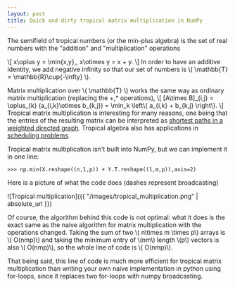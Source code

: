 ```yaml
---
layout: post
title: Quick and dirty tropical matrix multiplication in NumPy
---
```


The semifield of tropical numbers (or the min-plus algebra) is the set of real numbers 
with the "addition" and "multiplication" operations

\\[
x\oplus y = \min\{x,y\},\, x\otimes y = x + y.
\\]
In order to have an additive identity, we add negative infinity so that our set of numbers is \\( \mathbb{T} = \mathbb{R}\cup\{-\infty\} \\).

Matrix multiplication over \\( \mathbb{T} \\) works the same way as ordinary matrix multiplication (replacing the +,\* operations), 
\\[
\[A\times B\]\_{i,j} = \oplus_{k} (a_{i,k}\otimes b_{k,j}) = \min_k \left\\{ a_{i,k} + b_{k,j} \right\\}.
\\]
Tropical matrix multiplication is interesting for many reasons, one being that the entries of the resulting matrix can be interpreted as [shortest paths in a weighted directed graph](https://en.wikipedia.org/wiki/Min-plus_matrix_multiplication). Tropical algebra also has applications in [scheduling problems](https://golem.ph.utexas.edu/category/2013/03/project_planning_parallel_proc.html).

Tropical matrix multiplication isn't built into NumPy, but we can implement it in one line:

```>>> np.min(X.reshape((n,1,p)) + Y.T.reshape((1,m,p)),axis=2)```
  
Here is a picture of what the code does (dashes represent broadcasting)

![Tropical multiplication]({{ "/images/tropical_multiplication.png" | absolute_url }})

Of course, the algorithm behind this code is not optimal: what it does is the exact same as the naive algorithm for 
matrix multiplication with the operations changed. Taking the sum of two \\( n\times m \times p\\) 
arrays is \\( O(nmp)\\) and taking the minimum entry of \\(nm\\) length \\(p\\) vectors is also \\( O(nmp)\\), 
so the whole line of code is \\( O(nmp)\\).

That being said, this line of code is much more efficient for tropical matrix multiplication 
than writing your own naive implementation in python using for-loops, since it replaces two for-loops 
with numpy broadcasting.
